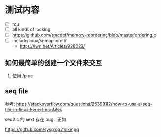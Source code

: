 # 测试内容

- [ ] rcu
- [ ] all kinds of locking
- [ ] https://github.com/smcdef/memory-reordering/blob/master/ordering.c
- [ ] include/linux/semaphore.h
  - https://lwn.net/Articles/928026/

## 如何最简单的创建一个文件来交互

1. 使用 /proc

## seq file
参考: https://stackoverflow.com/questions/25399112/how-to-use-a-seq-file-in-linux-kernel-modules

seq2.c 的 next 存在 bug，正如

https://github.com/sysprog21/lkmpg
